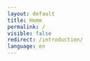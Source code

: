 ```yaml
---
layout: default
title: Home
permalink: /
visible: false
redirect: /introduction/
language: en
---
```

